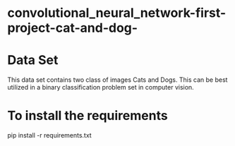 # convolutional_neural_network-first-project-cat-and-dog-
# Data Set
This data set contains two class of images Cats and Dogs. This can be best utilized in a binary classification problem set in computer vision.
# To install the requirements
pip install -r requirements.txt
